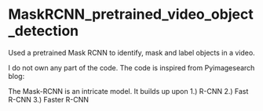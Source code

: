# MaskRCNN_pretrained_video_object_detection
Used a pretrained Mask RCNN to identify, mask and label objects in a video. 
 
I do not own any part of the code. The code is inspired from Pyimagesearch blog: 


The Mask-RCNN is an intricate model. It builds up upon 
1.) R-CNN
2.) Fast R-CNN 
3.) Faster R-CNN
